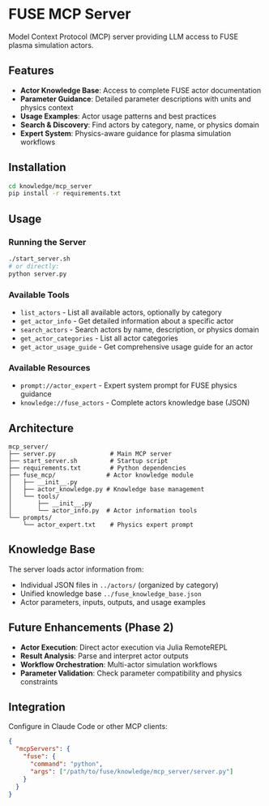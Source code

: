 # FUSE MCP Server

Model Context Protocol (MCP) server providing LLM access to FUSE plasma simulation actors.

## Features

- **Actor Knowledge Base**: Access to complete FUSE actor documentation
- **Parameter Guidance**: Detailed parameter descriptions with units and physics context  
- **Usage Examples**: Actor usage patterns and best practices
- **Search & Discovery**: Find actors by category, name, or physics domain
- **Expert System**: Physics-aware guidance for plasma simulation workflows

## Installation

```bash
cd knowledge/mcp_server
pip install -r requirements.txt
```

## Usage

### Running the Server

```bash
./start_server.sh
# or directly:
python server.py
```

### Available Tools

- `list_actors` - List all available actors, optionally by category
- `get_actor_info` - Get detailed information about a specific actor
- `search_actors` - Search actors by name, description, or physics domain
- `get_actor_categories` - List all actor categories
- `get_actor_usage_guide` - Get comprehensive usage guide for an actor

### Available Resources

- `prompt://actor_expert` - Expert system prompt for FUSE physics guidance
- `knowledge://fuse_actors` - Complete actors knowledge base (JSON)

## Architecture

```
mcp_server/
├── server.py               # Main MCP server
├── start_server.sh         # Startup script
├── requirements.txt        # Python dependencies
├── fuse_mcp/              # Actor knowledge module
│   ├── __init__.py
│   ├── actor_knowledge.py # Knowledge base management
│   └── tools/
│       ├── __init__.py
│       └── actor_info.py  # Actor information tools
└── prompts/
    └── actor_expert.txt    # Physics expert prompt
```

## Knowledge Base

The server loads actor information from:
- Individual JSON files in `../actors/` (organized by category)
- Unified knowledge base `../fuse_knowledge_base.json`
- Actor parameters, inputs, outputs, and usage examples

## Future Enhancements (Phase 2)

- **Actor Execution**: Direct actor execution via Julia RemoteREPL
- **Result Analysis**: Parse and interpret actor outputs  
- **Workflow Orchestration**: Multi-actor simulation workflows
- **Parameter Validation**: Check parameter compatibility and physics constraints

## Integration

Configure in Claude Code or other MCP clients:

```json
{
  "mcpServers": {
    "fuse": {
      "command": "python",
      "args": ["/path/to/fuse/knowledge/mcp_server/server.py"]
    }
  }
}
```